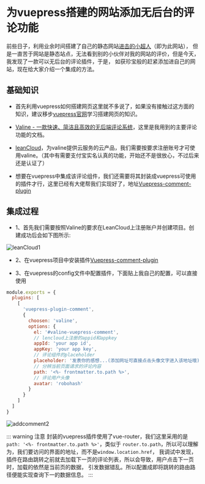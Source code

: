 # 为vuepress搭建的网站添加无后台的评论功能

前些日子，利用业余时间搭建了自己的静态网站[进击的小超人](https://winteroo.github.io/myblog/)（即为此网站），
但是一直苦于网站是静态站点，无法看到别的小伙伴对我的网站的评价，但是今天，我发现了一款可以无后台的评论插件，于是，
如获珍宝般的赶紧添加进自己的网站，现在给大家介绍一个集成的方法。

## 基础知识

* 首先利用vuepress如何搭建网页这里就不多说了，如果没有接触过这方面的知识，建议移步[vuepress官网](https://www.vuepress.cn/)学习搭建网页的知识。

* [Valine - 一款快速、简洁且高效的无后端评论系统](https://valine.js.org/)，这里是我用到的主要评论功能的文档。

* [leanCloud](https://www.leancloud.cn/)，为valine提供云服务的云产品，我们需要按要求注册账号才可使用valine。（其中有需要支付宝实名认真的功能，开始还不是很放心，不过后来还是认证了）

* 想要在vuepress中集成该评论组件，我们还需要将其封装成vuepress可使用的插件才行，这里已经有大佬帮我们实现好了，地址[Vuepress-comment-plugin](https://www.npmjs.com/package/vuepress-plugin-comment)


## 集成过程

* 1、首先我们需要按照Valine的要求在LeanCloud上注册账户并创建项目。创建成功后会如下图所示:

![leanCloud1](~@Front/Vue/images/addcomment1.png)

* 2、在vuepress项目中安装插件[Vuepress-comment-plugin](https://www.npmjs.com/package/vuepress-plugin-comment)

* 3、在vuepress的config文件中配置插件，下面贴上我自己的配置，可以直接使用

```js
module.exports = {
  plugins: [
    [
      'vuepress-plugin-comment',
      {
        choosen: 'valine',
        options: {
          el: '#valine-vuepress-comment',
          // lencloud上注册的appid和appkey
          appId: 'your app id',
          appKey: 'your app key',
          // 评论组件的placeholder
          placeholder: '发表你的感想...(添加网址可直接点击头像文字进入该地址哦)',
          // 分辨当前页面请求的评论内容
          path: '<%- frontmatter.to.path %>',
          // 评论用户头像
          avatar: 'robohash'
        }
      }
    ]
  ]
}

```

![addcomment2](~@Front/Vue/images/addcomment2.png)

::: warning 注意
封装的vuepress插件使用了vue-router，我们这里采用的是```path: '<%- frontmatter.to.path %>'```，类似于
```router.to.path```，所以可以理解为，我们要访问的界面的地址，而不是```window.location.href```，
我调试中发现，插件在路由跳转之前就去加载下一页的评论列表，所以会导致，用户点击下一页时，加载的依然是当前页的数据，
引发数据错乱。所以配置成即将跳转的路由路径便能实现查询下一的数据信息。
:::